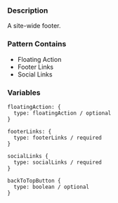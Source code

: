 ### Description
A site-wide footer.

### Pattern Contains
* Floating Action
* Footer Links
* Social Links

### Variables
~~~
floatingAction: {
  type: floatingAction / optional
}

footerLinks: {
  type: footerLinks / required
}

socialLinks {
  type: socialLinks / required
}

backToTopButton {
  type: boolean / optional
}
~~~
